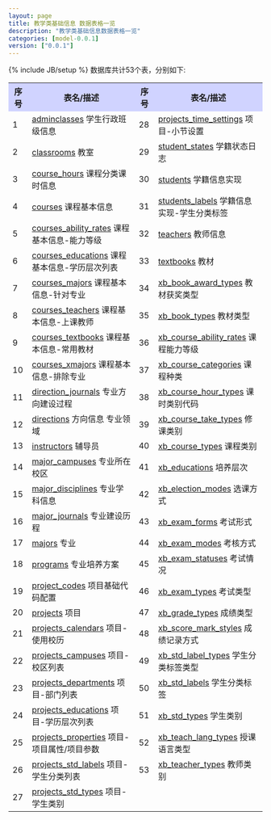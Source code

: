 ```yaml
---
layout: page
title: 教学类基础信息 数据表格一览
description: "教学类基础信息数据表格一览"
categories: [model-0.0.1]
version: ["0.0.1"]
---
```

{% include JB/setup %}
数据库共计53个表，分别如下:

<table class="table table-bordered table-striped table-condensed">
  <tr>
    <th style="background-color:#D0D3FF">序号</th>
    <th style="background-color:#D0D3FF">表名/描述</th>
    <th style="background-color:#D0D3FF">序号</th>
    <th style="background-color:#D0D3FF">表名/描述</th>
  </tr>
  <tr>
    <td>1</td>
    <td><a href="core.html#adminclasses">adminclasses</a> 学生行政班级信息</td>
    <td>28</td>
    <td><a href="core.html#projectstimesettings">projects_time_settings</a> 项目-小节设置</td>
  </tr>
  <tr>
    <td>2</td>
    <td><a href="misc.html#classrooms">classrooms</a> 教室</td>
    <td>29</td>
    <td><a href="core.html#studentstates">student_states</a> 学籍状态日志</td>
  </tr>
  <tr>
    <td>3</td>
    <td><a href="core.html#coursehours">course_hours</a> 课程分类课时信息</td>
    <td>30</td>
    <td><a href="core.html#students">students</a> 学籍信息实现</td>
  </tr>
  <tr>
    <td>4</td>
    <td><a href="core.html#courses">courses</a> 课程基本信息</td>
    <td>31</td>
    <td><a href="core.html#studentslabels">students_labels</a> 学籍信息实现-学生分类标签</td>
  </tr>
  <tr>
    <td>5</td>
    <td><a href="core.html#coursesabilityrates">courses_ability_rates</a> 课程基本信息-能力等级</td>
    <td>32</td>
    <td><a href="misc.html#teachers">teachers</a> 教师信息</td>
  </tr>
  <tr>
    <td>6</td>
    <td><a href="core.html#courseseducations">courses_educations</a> 课程基本信息-学历层次列表</td>
    <td>33</td>
    <td><a href="misc.html#textbooks">textbooks</a> 教材</td>
  </tr>
  <tr>
    <td>7</td>
    <td><a href="core.html#coursesmajors">courses_majors</a> 课程基本信息-针对专业</td>
    <td>34</td>
    <td><a href="xb.html#xbbookawardtypes">xb_book_award_types</a> 教材获奖类型</td>
  </tr>
  <tr>
    <td>8</td>
    <td><a href="core.html#coursesteachers">courses_teachers</a> 课程基本信息-上课教师</td>
    <td>35</td>
    <td><a href="xb.html#xbbooktypes">xb_book_types</a> 教材类型</td>
  </tr>
  <tr>
    <td>9</td>
    <td><a href="core.html#coursestextbooks">courses_textbooks</a> 课程基本信息-常用教材</td>
    <td>36</td>
    <td><a href="xb.html#xbcourseabilityrates">xb_course_ability_rates</a> 课程能力等级</td>
  </tr>
  <tr>
    <td>10</td>
    <td><a href="core.html#coursesxmajors">courses_xmajors</a> 课程基本信息-排除专业</td>
    <td>37</td>
    <td><a href="xb.html#xbcoursecategories">xb_course_categories</a> 课程种类</td>
  </tr>
  <tr>
    <td>11</td>
    <td><a href="core.html#directionjournals">direction_journals</a> 专业方向建设过程</td>
    <td>38</td>
    <td><a href="xb.html#xbcoursehourtypes">xb_course_hour_types</a> 课时类别代码</td>
  </tr>
  <tr>
    <td>12</td>
    <td><a href="core.html#directions">directions</a> 方向信息 专业领域</td>
    <td>39</td>
    <td><a href="xb.html#xbcoursetaketypes">xb_course_take_types</a> 修课类别</td>
  </tr>
  <tr>
    <td>13</td>
    <td><a href="misc.html#instructors">instructors</a> 辅导员</td>
    <td>40</td>
    <td><a href="xb.html#xbcoursetypes">xb_course_types</a> 课程类别</td>
  </tr>
  <tr>
    <td>14</td>
    <td><a href="misc.html#majorcampuses">major_campuses</a> 专业所在校区</td>
    <td>41</td>
    <td><a href="xb.html#xbeducations">xb_educations</a> 培养层次</td>
  </tr>
  <tr>
    <td>15</td>
    <td><a href="misc.html#majordisciplines">major_disciplines</a> 专业学科信息</td>
    <td>42</td>
    <td><a href="xb.html#xbelectionmodes">xb_election_modes</a> 选课方式</td>
  </tr>
  <tr>
    <td>16</td>
    <td><a href="core.html#majorjournals">major_journals</a> 专业建设历程</td>
    <td>43</td>
    <td><a href="xb.html#xbexamforms">xb_exam_forms</a> 考试形式</td>
  </tr>
  <tr>
    <td>17</td>
    <td><a href="core.html#majors">majors</a> 专业</td>
    <td>44</td>
    <td><a href="xb.html#xbexammodes">xb_exam_modes</a> 考核方式</td>
  </tr>
  <tr>
    <td>18</td>
    <td><a href="core.html#programs">programs</a> 专业培养方案</td>
    <td>45</td>
    <td><a href="xb.html#xbexamstatuses">xb_exam_statuses</a> 考试情况</td>
  </tr>
  <tr>
    <td>19</td>
    <td><a href="core.html#projectcodes">project_codes</a> 项目基础代码配置</td>
    <td>46</td>
    <td><a href="xb.html#xbexamtypes">xb_exam_types</a> 考试类型</td>
  </tr>
  <tr>
    <td>20</td>
    <td><a href="core.html#projects">projects</a> 项目</td>
    <td>47</td>
    <td><a href="xb.html#xbgradetypes">xb_grade_types</a> 成绩类型</td>
  </tr>
  <tr>
    <td>21</td>
    <td><a href="core.html#projectscalendars">projects_calendars</a> 项目-使用校历</td>
    <td>48</td>
    <td><a href="xb.html#xbscoremarkstyles">xb_score_mark_styles</a> 成绩记录方式</td>
  </tr>
  <tr>
    <td>22</td>
    <td><a href="core.html#projectscampuses">projects_campuses</a> 项目-校区列表</td>
    <td>49</td>
    <td><a href="xb.html#xbstdlabeltypes">xb_std_label_types</a> 学生分类标签类型</td>
  </tr>
  <tr>
    <td>23</td>
    <td><a href="core.html#projectsdepartments">projects_departments</a> 项目-部门列表</td>
    <td>50</td>
    <td><a href="xb.html#xbstdlabels">xb_std_labels</a> 学生分类标签</td>
  </tr>
  <tr>
    <td>24</td>
    <td><a href="core.html#projectseducations">projects_educations</a> 项目-学历层次列表</td>
    <td>51</td>
    <td><a href="xb.html#xbstdtypes">xb_std_types</a> 学生类别</td>
  </tr>
  <tr>
    <td>25</td>
    <td><a href="core.html#projectsproperties">projects_properties</a> 项目-项目属性/项目参数</td>
    <td>52</td>
    <td><a href="xb.html#xbteachlangtypes">xb_teach_lang_types</a> 授课语言类型</td>
  </tr>
  <tr>
    <td>26</td>
    <td><a href="core.html#projectsstdlabels">projects_std_labels</a> 项目-学生分类列表</td>
    <td>53</td>
    <td><a href="xb.html#xbteachertypes">xb_teacher_types</a> 教师类别</td>
  </tr>
  <tr>
    <td>27</td>
    <td><a href="core.html#projectsstdtypes">projects_std_types</a> 项目-学生类别</td>
    <td></td>
    <td></td>
  </tr>
</table>
